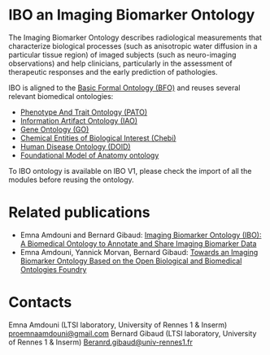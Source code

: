 # IBO an Imaging Biomarker Ontology
The Imaging Biomarker Ontology describes radiological measurements that characterize biological processes (such as anisotropic water diffusion in a particular tissue region) of imaged subjects (such as neuro-imaging observations) and help clinicians, particularly in the assessment of therapeutic responses and the early prediction of pathologies. 

IBO is aligned to the [Basic Formal Ontology (BFO)](https://obofoundry.org/ontology/bfo.html) and  reuses several relevant biomedical ontologies:
* [Phenotype And Trait Ontology (PATO)](https://obofoundry.org/ontology/pato.html)
* [Information Artifact Ontology (IAO)](https://obofoundry.org/ontology/iao.html)
* [Gene Ontology (GO)](https://obofoundry.org/ontology/go.html)
* [Chemical Entities of Biological Interest (Chebi)](https://obofoundry.org/ontology/go.html)
* [Human Disease Ontology (DOID)](https://obofoundry.org/ontology/doid.html)
* [Foundational Model of Anatomy ontology](https://obofoundry.org/ontology/fma.html)

To IBO ontology is available on IBO V1, please check the import of all the modules before reusing the ontology.

# Related publications 
* Emna Amdouni and Bernard Gibaud: [Imaging Biomarker Ontology (IBO): A Biomedical Ontology to Annotate and Share Imaging Biomarker Data](https://hal.archives-ouvertes.fr/hal-01887970)
* Emna Amdouni, Yannick Morvan, Bernard Gibaud: [Towards an Imaging Biomarker Ontology Based on the Open Biological and Biomedical Ontologies Foundry](https://hal.archives-ouvertes.fr/hal-01887889)

# Contacts
Emna Amdouni (LTSI laboratory, University of Rennes 1 & Inserm)
proemnaamdouni@gmail.com
Bernard Gibaud (LTSI laboratory, University of Rennes 1 & Inserm)
Beranrd.gibaud@univ-rennes1.fr
